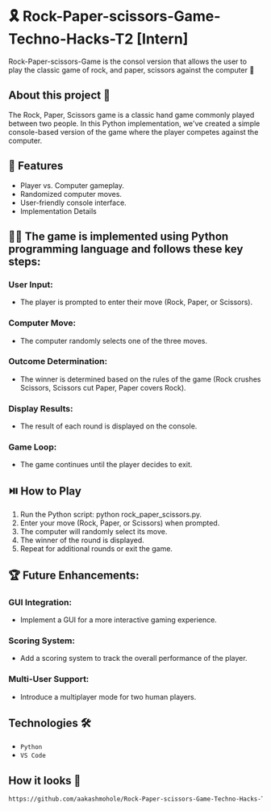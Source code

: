 # 🎗️ Rock-Paper-scissors-Game-Techno-Hacks-T2 [Intern]

Rock-Paper-scissors-Game is the consol version that allows the user to play the classic game of rock, and paper, scissors against the computer 🔢

## About this project 🚀

The Rock, Paper, Scissors game is a classic hand game commonly played between two people. In this Python implementation, we've created a simple console-based version of the game where the player competes against the computer.

## 🧙 Features
- Player vs. Computer gameplay.
- Randomized computer moves.
- User-friendly console interface.
- Implementation Details

 ## 👨‍💻 The game is implemented using Python programming language and follows these key steps:

 ### User Input:
- The player is prompted to enter their move (Rock, Paper, or Scissors).
  
### Computer Move:
- The computer randomly selects one of the three moves.
  
### Outcome Determination:
- The winner is determined based on the rules of the game (Rock crushes Scissors, Scissors cut Paper, Paper covers Rock).
  
### Display Results:
- The result of each round is displayed on the console.
  
### Game Loop:
- The game continues until the player decides to exit.


## ⏯️ How to Play
1. Run the Python script: python rock_paper_scissors.py.
2. Enter your move (Rock, Paper, or Scissors) when prompted.
3. The computer will randomly select its move.
4. The winner of the round is displayed.
5. Repeat for additional rounds or exit the game.

## 🏆 Future Enhancements:

### GUI Integration: 
- Implement a GUI for a more interactive gaming experience.
### Scoring System: 
- Add a scoring system to track the overall performance of the player.
### Multi-User Support: 
- Introduce a multiplayer mode for two human players.

## Technologies 🛠️
* `Python`
* `VS Code`


## How it looks 🎥
``` bash
https://github.com/aakashmohole/Rock-Paper-scissors-Game-Techno-Hacks-T2-/blob/main/rock%20paper%20scissors.mp4
